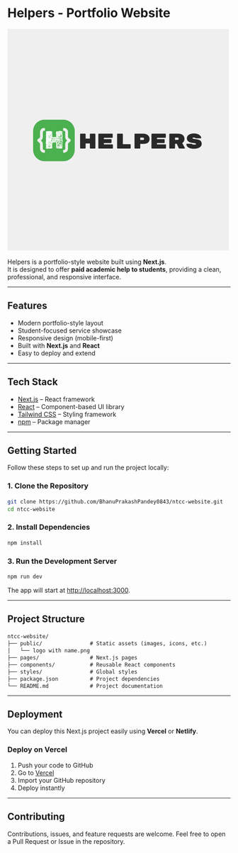 # Helpers - Portfolio Website

![Helpers Logo](./logo%20with%20name.png)

Helpers is a portfolio-style website built using **Next.js**.  
It is designed to offer **paid academic help to students**, providing a clean, professional, and responsive interface.

---

## Features

- Modern portfolio-style layout
- Student-focused service showcase
- Responsive design (mobile-first)
- Built with **Next.js** and **React**
- Easy to deploy and extend

---

## Tech Stack

- [Next.js](https://nextjs.org/) – React framework
- [React](https://reactjs.org/) – Component-based UI library
- [Tailwind CSS](https://tailwindcss.com/) – Styling framework
- [npm](https://www.npmjs.com/) – Package manager

---

## Getting Started

Follow these steps to set up and run the project locally:

### 1. Clone the Repository
```bash
git clone https://github.com/BhanuPrakashPandey0843/ntcc-website.git
cd ntcc-website
````

### 2. Install Dependencies

```bash
npm install
```

### 3. Run the Development Server

```bash
npm run dev
```

The app will start at [http://localhost:3000](http://localhost:3000).

---

## Project Structure

```
ntcc-website/
├── public/               # Static assets (images, icons, etc.)
│   └── logo with name.png
├── pages/                # Next.js pages
├── components/           # Reusable React components
├── styles/               # Global styles
├── package.json          # Project dependencies
└── README.md             # Project documentation
```

---

## Deployment

You can deploy this Next.js project easily using **Vercel** or **Netlify**.

### Deploy on Vercel

1. Push your code to GitHub
2. Go to [Vercel](https://vercel.com)
3. Import your GitHub repository
4. Deploy instantly

---

## Contributing

Contributions, issues, and feature requests are welcome.
Feel free to open a Pull Request or Issue in the repository.




